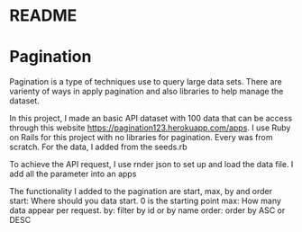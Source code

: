 # README

# Pagination

Pagination is a type of techniques use to query large data sets. There are varienty of ways in apply pagination and also libraries to help manage the dataset.

In this project, I made an basic API dataset with 100 data that can be access through this website https://pagination123.herokuapp.com/apps. I use Ruby on Rails for this project with no libraries for pagination. Every was from scratch. For the data, I added from the seeds.rb


To achieve the API request, I use rnder json to set up and load the data file. I add all the parameter into an apps

The functionality I added to the pagination are start, max, by and order
start: Where should you data start. 0 is the starting point
max:   How many data appear per request.
by:    filter by id or by name
order: order by ASC or DESC
